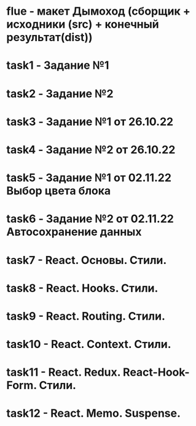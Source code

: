# flue - макет Дымоход (сборщик + исходники (src) + конечный результат(dist))
# task1 - Задание №1
# task2 - Задание №2
# task3 - Задание №1 от 26.10.22
# task4 - Задание №2 от 26.10.22
# task5 - Задание №1 от 02.11.22 Выбор цвета блока
# task6 - Задание №2 от 02.11.22 Автосохранение данных
# task7 - React. Основы. Стили.
# task8 - React. Hooks. Стили.
# task9 - React. Routing. Стили. 
# task10 - React. Context. Стили. 
# task11 - React. Redux. React-Hook-Form. Стили. 
# task12 - React. Memo. Suspense.